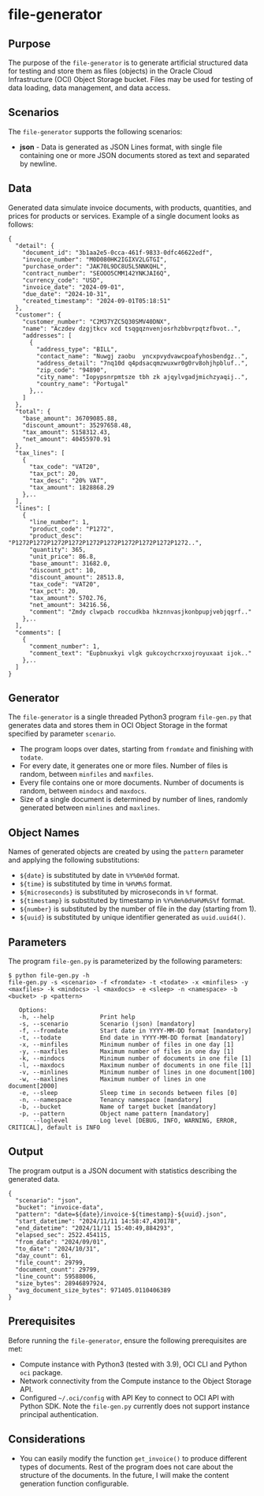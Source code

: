 # __file-generator__

## Purpose

The purpose of the `file-generator` is to generate artificial structured data for testing
and store them as files (objects) in the Oracle Cloud Infrastructure (OCI) Object Storage
bucket. Files may be used for testing of data loading, data management, and data access.


## Scenarios

The `file-generator` supports the following scenarios:

* __json__ - Data is generated as JSON Lines format, with single file containing one or
more JSON documents stored as text and separated by newline.


## Data

Generated data simulate invoice documents, with products, quantities, and prices for
products or services. Example of a single document looks as follows:

```
{
  "detail": {
    "document_id": "3b1aa2e5-0cca-461f-9833-0dfc46622edf",
    "invoice_number": "M0D080HK2IGIXV2LGTGI",
    "purchase_order": "JAK70L9DC8U5L5NNKQHL",
    "contract_number": "SEOOO5CMM142YNKJAI6Q",
    "currency_code": "USD",
    "invoice_date": "2024-09-01",
    "due_date": "2024-10-31",
    "created_timestamp": "2024-09-01T05:18:51"
  },
  "customer": {
    "customer_number": "C2M37YZC5Q30SMV40DNX",
    "name": "Aczdev dzgjtkcv xcd tsqgqznvenjosrhzbbvrpqtzfbvot..",
    "addresses": [
      {
        "address_type": "BILL",
        "contact_name": "Nuwgj zaobu  yncxpvydvawcpoafyhosbendgz..",
        "address_detail": "7nq10d q4pdsacqmzwuxwr0g0rv8ohjhpbluf..",
        "zip_code": "94890",
        "city_name": "Iopypsnrpmtsze tbh zk ajqylvgadjmichzyaqij..",
        "country_name": "Portugal"
      },..
    ]
  },
  "total": {
    "base_amount": 36709085.88,
    "discount_amount": 35297658.48,
    "tax_amount": 5158312.43,
    "net_amount": 40455970.91
  },
  "tax_lines": [
    {
      "tax_code": "VAT20",
      "tax_pct": 20,
      "tax_desc": "20% VAT",
      "tax_amount": 1828868.29
    },..
  ],
  "lines": [
    {
      "line_number": 1,
      "product_code": "P1272",
      "product_desc": "P1272P1272P1272P1272P1272P1272P1272P1272P1272P1272..",
      "quantity": 365,
      "unit_price": 86.8,
      "base_amount": 31682.0,
      "discount_pct": 10,
      "discount_amount": 28513.8,
      "tax_code": "VAT20",
      "tax_pct": 20,
      "tax_amount": 5702.76,
      "net_amount": 34216.56,
      "comment": "Zmdy clwpacb roccudkba hkznnvasjkonbpupjvebjqgrf.."
    },..
  ],
  "comments": [
    {
      "comment_number": 1,
      "comment_text": "Eupbnuxkyi vlgk gukcoychcrxxojroyuxaat ijok.."
    },..
  ]
}
```


## Generator

The `file-generator` is a single threaded Python3 program `file-gen.py` that generates
data and stores them in OCI Object Storage in the format specified by parameter
`scenario`.

* The program loops over dates, starting from `fromdate` and finishing with `todate`.
* For every date, it generates one or more files. Number of files is random, between `minfiles` and `maxfiles`.
* Every file contains one or more documents. Number of documents is random, between `mindocs` and `maxdocs`.
* Size of a single document is determined by number of lines, randomly generated between `minlines` and `maxlines`.


## Object Names

Names of generated objects are created by using the `pattern` parameter and applying the
following substitutions:

* `${date}` is substituted by date in `%Y%0m%0d` format.
* `${time}` is substituted by time in `%H%M%S` format.
* `${microseconds}` is substituted by microseconds in `%f` format.
* `${timestamp}` is substituted by timestamp in `%Y%0m%0d%H%M%S%f` format.
* `${number}` is substituted by the number of file in the day (starting from 1).
* `${uuid}` is substituted by unique identifier generated as `uuid.uuid4()`.


## Parameters

The program `file-gen.py` is parameterized by the following parameters:

```
$ python file-gen.py -h
file-gen.py -s <scenario> -f <fromdate> -t <todate> -x <minfiles> -y <maxfiles> -k <mindocs> -l <maxdocs> -e <sleep> -n <namespace> -b <bucket> -p <pattern>

   Options:
   -h, --help             Print help
   -s, --scenario         Scenario (json) [mandatory]
   -f, --fromdate         Start date in YYYY-MM-DD format [mandatory]
   -t, --todate           End date in YYYY-MM-DD format [mandatory]
   -x, --minfiles         Minimum number of files in one day [1]
   -y, --maxfiles         Maximum number of files in one day [1]
   -k, --mindocs          Minimum number of documents in one file [1]
   -l, --maxdocs          Maximum number of documents in one file [1]
   -v, --minlines         Minimum number of lines in one document[100]
   -w, --maxlines         Maximum number of lines in one document[2000]
   -e, --sleep            Sleep time in seconds between files [0]
   -n, --namespace        Tenancy namespace [mandatory]
   -b, --bucket           Name of target bucket [mandatory]
   -p, --pattern          Object name pattern [mandatory]
       --loglevel         Log level [DEBUG, INFO, WARNING, ERROR, CRITICAL], default is INFO
```


## Output

The program output is a JSON document with statistics describing the generated data.

```
{
  "scenario": "json",
  "bucket": "invoice-data",
  "pattern": "date=${date}/invoice-${timestamp}-${uuid}.json",
  "start_datetime": "2024/11/11 14:58:47,430178",
  "end_datetime": "2024/11/11 15:40:49,884293",
  "elapsed_sec": 2522.454115,
  "from_date": "2024/09/01",
  "to_date": "2024/10/31",
  "day_count": 61,
  "file_count": 29799,
  "document_count": 29799,
  "line_count": 59588006,
  "size_bytes": 28946897924,
  "avg_document_size_bytes": 971405.0110406389
}

```


## Prerequisites

Before running the `file-generator`, ensure the following prerequisites are met:

* Compute instance with Python3 (tested with 3.9), OCI CLI and Python `oci` package.
* Network connectivity from the Compute instance to the Object Storage API.
* Configured `~/.oci/config` with API Key to connect to OCI API with Python SDK. Note the `file-gen.py` currently does not support instance principal authentication.


## Considerations

* You can easily modify the function `get_invoice()` to produce different types of
documents. Rest of the program does not care about the structure of the documents. In the
future, I will make the content generation function configurable.





